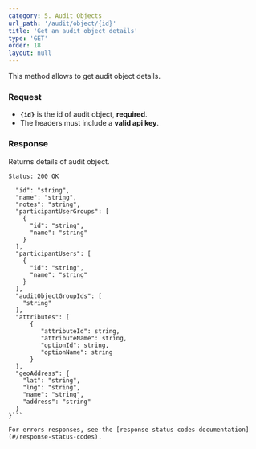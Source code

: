 ```yaml
---
category: 5. Audit Objects
url_path: '/audit/object/{id}'
title: 'Get an audit object details'
type: 'GET'
order: 18
layout: null
---
```


This method allows to get audit object details.

### Request

* **`{id}`** is the id of audit object, **required**.
* The headers must include a **valid api key**.

### Response

Returns details of audit object.

```Status: 200 OK```
```{
  "id": "string",
  "name": "string",
  "notes": "string",
  "participantUserGroups": [
    {
      "id": "string",
      "name": "string"
    }
  ],
  "participantUsers": [
    {
      "id": "string",
      "name": "string"
    }
  ],
  "auditObjectGroupIds": [
    "string"
  ],
  "attributes": [
      {
         "attributeId": string,
         "attributeName": string,
         "optionId": string,
         "optionName": string
      }
  ],    
  "geoAddress": {
    "lat": "string",
    "lng": "string",
    "name": "string",
    "address": "string"
  }
}```

For errors responses, see the [response status codes documentation](#/response-status-codes).

